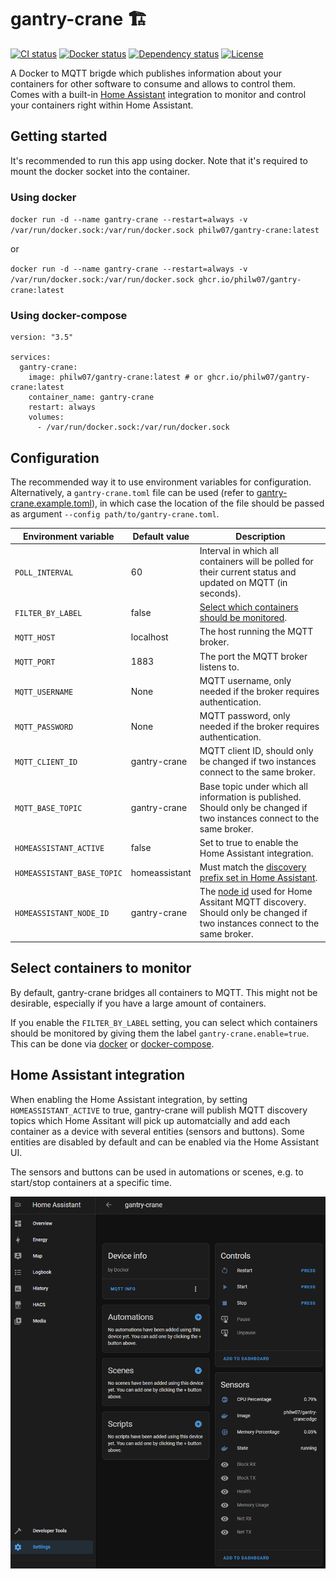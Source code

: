# gantry-crane 🏗️

[![CI status](https://img.shields.io/github/workflow/status/philw07/gantry-crane/CI?label=CI&logo=github&style=flat-square)](https://github.com/philw07/gantry-crane/actions/workflows/ci.yml)
[![Docker status](https://img.shields.io/github/workflow/status/philw07/gantry-crane/Docker?label=Docker&logo=github&style=flat-square)](https://github.com/philw07/gantry-crane/actions/workflows/docker.yml)
[![Dependency status](https://deps.rs/repo/github/philw07/gantry-crane/status.svg?style=flat-square)](https://deps.rs/repo/github/philw07/gantry-crane)
[![License](https://img.shields.io/github/license/philw07/gantry-crane?style=flat-square)](https://github.com/philw07/gantry-crane/blob/master/LICENSE)

A Docker to MQTT brigde which publishes information about your containers for other software to consume and allows to control them.  
Comes with a built-in [Home Assistant](https://www.home-assistant.io/) integration to monitor and control your containers right within Home Assistant.

## Getting started

It's recommended to run this app using docker.
Note that it's required to mount the docker socket into the container.

### Using docker

`docker run -d --name gantry-crane --restart=always -v /var/run/docker.sock:/var/run/docker.sock philw07/gantry-crane:latest`

or

`docker run -d --name gantry-crane --restart=always -v /var/run/docker.sock:/var/run/docker.sock ghcr.io/philw07/gantry-crane:latest`

### Using docker-compose

```
version: "3.5"

services:
  gantry-crane:
    image: philw07/gantry-crane:latest # or ghcr.io/philw07/gantry-crane:latest
    container_name: gantry-crane
    restart: always
    volumes:
      - /var/run/docker.sock:/var/run/docker.sock
```

## Configuration

The recommended way it to use environment variables for configuration.
Alternatively, a `gantry-crane.toml` file can be used (refer to [gantry-crane.example.toml](gantry-crane.example.toml)),
in which case the location of the file should be passed as argument `--config path/to/gantry-crane.toml`.

| Environment variable | Default value | Description |
| --- | --- | --- |
| `POLL_INTERVAL` | 60 | Interval in which all containers will be polled for their current status and updated on MQTT (in seconds). |
| `FILTER_BY_LABEL` | false | [Select which containers should be monitored](#select-containers-to-monitor). |
| `MQTT_HOST` | localhost | The host running the MQTT broker. |
| `MQTT_PORT` | 1883 | The port the MQTT broker listens to. |
| `MQTT_USERNAME` | None | MQTT username, only needed if the broker requires authentication.  |
| `MQTT_PASSWORD` | None | MQTT password, only needed if the broker requires authentication. |
| `MQTT_CLIENT_ID` | gantry-crane | MQTT client ID, should only be changed if two instances connect to the same broker. |
| `MQTT_BASE_TOPIC` | gantry-crane | Base topic under which all information is published. Should only be changed if two instances connect to the same broker. |
| `HOMEASSISTANT_ACTIVE` | false | Set to true to enable the Home Assistant integration. |
| `HOMEASSISTANT_BASE_TOPIC` | homeassistant | Must match the [discovery prefix set in Home Assistant](https://www.home-assistant.io/docs/mqtt/discovery/#discovery_prefix). |
| `HOMEASSISTANT_NODE_ID` | gantry-crane | The [node id](https://www.home-assistant.io/docs/mqtt/discovery/#discovery-topic) used for Home Assitant MQTT discovery. Should only be changed if two instances connect to the same broker. |

## Select containers to monitor

<!-- TODO: describe usage of labels to filter containers -->

By default, gantry-crane bridges all containers to MQTT.
This might not be desirable, especially if you have a large amount of containers.

If you enable the `FILTER_BY_LABEL` setting, you can select which containers should be monitored by giving them the label `gantry-crane.enable=true`.
This can be done via [docker](https://docs.docker.com/engine/reference/commandline/run/#set-metadata-on-container--l---label---label-file) or [docker-compose](https://docs.docker.com/compose/compose-file/compose-file-v3/#labels).

## Home Assistant integration

When enabling the Home Assistant integration, by setting `HOMEASSISTANT_ACTIVE` to true, gantry-crane will publish MQTT discovery topics which Home Assitant will pick up automatcially and add each container as a device with several entities (sensors and buttons).
Some entities are disabled by default and can be enabled via the Home Assistant UI.

The sensors and buttons can be used in automations or scenes, e.g. to start/stop containers at a specific time.

![Home Assistant integration example](docs/images/homeassistant_integration_example.png)
